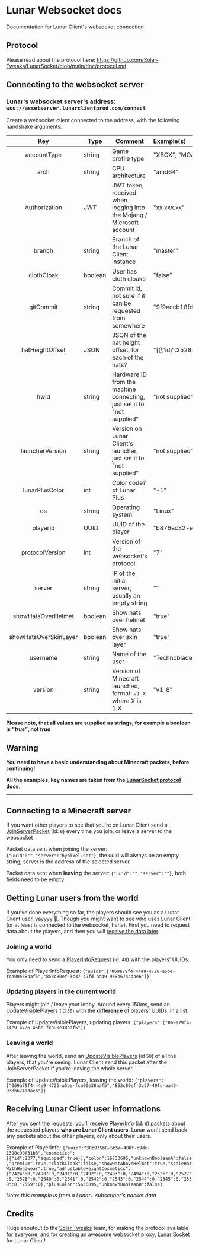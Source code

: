 # Lunar Websocket docs
Documentation for Lunar Client's websocket connection

## Protocol
Please read about the protocol here: https://github.com/Solar-Tweaks/LunarSocket/blob/main/doc/protocol.md

## Connecting to the websocket server
### Lunar's websocket server's address: `wss://assetserver.lunarclientprod.com/connect`

Create a websocket client connected to the address, with the following handshake arguments:

|          Key          | Type    | Comment                                                                | Example(s)                                 |
| :-------------------: | ------- | ---------------------------------------------------------------------- | :----------------------------------------- |
|      accountType      | string  | Game profile type                                                      | "XBOX", "MOJANG"                           |
|         arch          | string  | CPU architecture                                                       | "amd64"                                    |
|     Authorization     | JWT     | JWT token, received when logging into the Mojang / Microsoft account   | "xx.xxx.xx"                                |
|        branch         | string  | Branch of the Lunar Client instance                                    | "master"                                   |
|      clothCloak       | boolean | User has cloth cloaks                                                  | "false"                                    |
|       gitCommit       | string  | Commit id, not sure if it can be requested from somewhere              | "9f9eccb18fdf008b833e381bb12457599de2e61f" |
|    hatHeightOffset    | JSON    | JSON of the hat height offset, for each of the hats?                   | "[{\\"id\\":2528,\\"height\\": 0.0}, ...]" |
|         hwid          | string  | Hardware ID from the machine connecting, just set it to "not supplied" | "not supplied"                             |
|    launcherVersion    | string  | Version on Lunar Client's launcher, just set it to "not supplied"      | "not supplied"                             |
|    lunarPlusColor     | int     | Color code? of Lunar Plus                                              | "-1"                                       |
|          os           | string  | Operating system                                                       | "Linux"                                    |
|       playerId        | UUID    | UUID of the player                                                     | "b876ec32-e396-476b-a115-8438d83c67d4"     |
|    protocolVersion    | int     | Version of the websocket's protocol                                    | "7"                                        |
|        server         | string  | IP of the initial server, usually an empty string                      | ""                                         |
|  showHatsOverHelmet   | boolean | Show hats over helmet                                                  | "true"                                     |
| showHatsOverSkinLayer | boolean | Show hats over skin layer                                              | "true"                                     |
|       username        | string  | Name of the user                                                       | "Technoblade"                              |
|        version        | string  | Version of Minecraft launched, format: `v1_X` where X is 1.X           | "v1_8"                                     |
**Please note, that all values are supplied as strings, for example a boolean is *"true"*, not *true***

## Warning
**You need to have a basic understanding about Minecraft packets, before continuing!**

**All the examples, key names are taken from the [LunarSocket protocol docs](https://github.com/Solar-Tweaks/LunarSocket/blob/main/doc/protocol.md)**.

---

## Connecting to a Minecraft server


If you want other players to see that you're on Lunar Client send a [JoinServerPacket](https://github.com/Solar-Tweaks/LunarSocket/blob/main/doc/protocol.md#joinserver-serverbound---6) (id: `6`) every time you join, or leave a server to the websocket

Packet data sent when joining the server: `{"uuid":"","server":"hypixel.net"}`, the uuid will always be an empty string, server is the address of the selected server.

Packet data sent when **leaving** the server: `{"uuid":"","server":""}`, both fields need to be empty.

## Getting Lunar users from the world

If you've done everything so far, the players should see you as a Lunar Client user, yayyyy 🎉. Though you might want to see who uses Lunar Client (or at least is connected to the websocket, haha). First you need to request data about the players, and then you will [receive the data later](#receiving-lunar-client-user-informations).

### Joining a world

You only need to send a [PlayerInfoRequest](https://github.com/Solar-Tweaks/LunarSocket/blob/main/doc/protocol.md#playerinforequest---48) (id: `48`) with the players' UUIDs.

Example of PlayerInfoRequest: `{"uuids":["069a79f4-44e9-4726-a5be-fca90e38aaf5","853c80ef-3c37-49fd-aa49-938b674adae6"]}`

### Updating players in the current world
Players might join / leave your lobby. Around every 150ms, send an [UpdateVisiblePlayers](https://github.com/Solar-Tweaks/LunarSocket/blob/main/doc/protocol.md#updatevisibleplayers---50) (id `50`) with the **difference** of players' UUIDs, in a list.

Example of UpdateVisiblePlayers, updating players: `{"players":["069a79f4-44e9-4726-a5be-fca90e38aaf5"]}`

### Leaving a world
After leaving the world, send an [UpdateVisiblePlayers](https://github.com/Solar-Tweaks/LunarSocket/blob/main/doc/protocol.md#updatevisibleplayers---50) (id `50`) of all the players, that you're seeing. Lunar Client send this packet after the JoinServerPacket if you're leaving the whole server.

Example of UpdateVisiblePlayers, leaving the world: `{"players":["069a79f4-44e9-4726-a5be-fca90e38aaf5","853c80ef-3c37-49fd-aa49-938b674adae6"]}`

## Receiving Lunar Client user informations

After you sent the requests, you'll receive [PlayerInfo](https://github.com/Solar-Tweaks/LunarSocket/blob/main/doc/protocol.md#playerinfo---8) (id: `8`) packets about the requested players **who are Lunar Client users**. Lunar won't send back any packets about the other players, only about their users.

Example of PlayerInfo: `{"uuid":"30b935b8-5b5e-408f-b9dc-1398c98f31b3","cosmetics":[{"id":2377,"equipped":true}],"color":16733695,"unknownBooleanA":false,"premium":true,"clothCloak":false,"showHatAboveHelmet":true,"scaleHatWithHeadwear":true,"adjustableHeightCosmetics":{"2424":0,"2490":0,"2491":0,"2492":0,"2493":0,"2494":0,"2526":0,"2527":0,"2528":0,"2540":0,"2541":0,"2542":0,"2543":0,"2544":0,"2545":0,"2558":0,"2559":0},"plusColor":5636095,"unknownBooleanB":false}`

Note: *this example is from a Lunar+ subscriber's packet data*

## Credits

Huge shoutout to the [Solar Tweaks](https://github.com/Solar-Tweaks) team, for making the protocol available for everyone, and for creating an awesome websocket proxy, [Lunar Socket](https://github.com/Solar-Tweaks/LunarSocket) for Lunar Client!